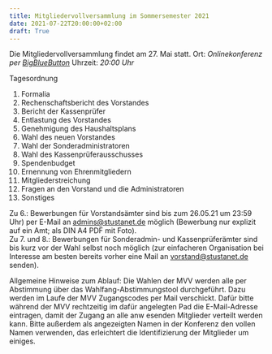 ```yaml
---
title: Mitgliedervollversammlung im Sommersemester 2021
date: 2021-07-22T20:00:00+02:00
draft: True
---
```


Die Mitgliedervollversammlung findet am 27\. Mai statt.
Ort: _Onlinekonferenz per [BigBlueButton](https://bbb.stusta.de/b/lud-0g7-c9r-uwu)_
Uhrzeit: _20:00 Uhr_

Tagesordnung

1.  Formalia
2.  Rechenschaftsbericht des Vorstandes
3.  Bericht der Kassenprüfer
4.  Entlastung des Vorstandes
5.  Genehmigung des Haushaltsplans
6.  Wahl des neuen Vorstandes
7.  Wahl der Sonderadministratoren
8.  Wahl des Kassenprüferausschusses
9.  Spendenbudget
10.  Ernennung von Ehrenmitgliedern
11.  Mitgliederstreichung
12.  Fragen an den Vorstand und die Administratoren
13.  Sonstiges

Zu 6.: Bewerbungen für Vorstandsämter sind bis zum 26.05.21 um 23:59 Uhr) per E-Mail an [admins@stustanet.de](mailto:admins@stustanet.de) möglich (Bewerbung nur explizit auf ein Amt; als DIN A4 PDF mit Foto).  
Zu 7\. und 8.: Bewerbungen für Sonderadmin- und Kassenprüferämter sind bis kurz vor der Wahl selbst noch möglich (zur einfacheren Organisation bei Interesse am besten bereits vorher eine Mail an [vorstand@stustanet.de](mailto:vorstand@stustanet.de) senden).  

Allgemeine Hinweise zum Ablauf:
Die Wahlen der MVV werden alle per Abstimmung über das Wahlfang-Abstimmungstool durchgeführt. Dazu werden im Laufe der MVV Zugangscodes per Mail verschickt. Dafür bitte während der MVV rechtzeitig im dafür angelegten Pad die E-Mail-Adresse eintragen, damit der Zugang an alle anw esenden Mitglieder verteilt werden kann. Bitte außerdem als angezeigten Namen in der Konferenz den vollen Namen verwenden, das erleichtert die Identifizierung der Mitglieder um einiges.

